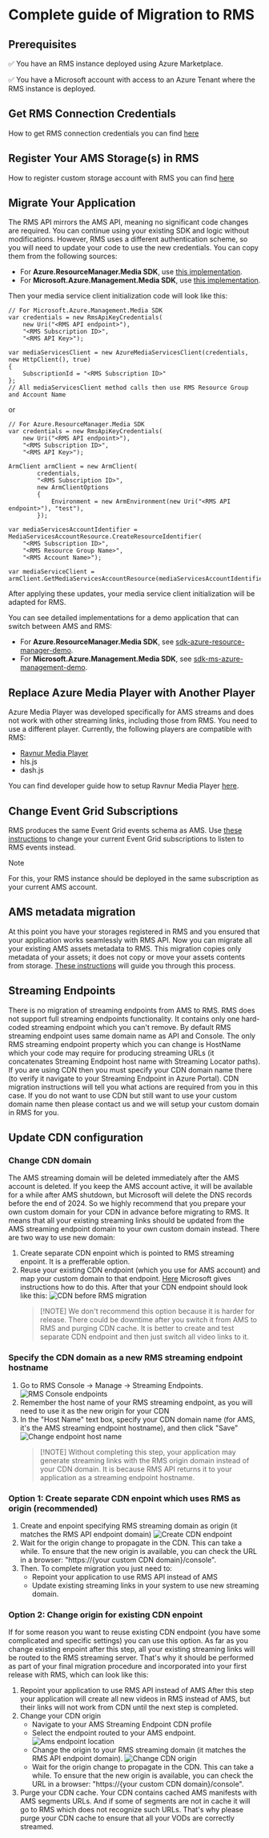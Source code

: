 # Complete guide of Migration to RMS

## Prerequisites

✅ You have an RMS instance deployed using Azure Marketplace.

✅ You have a Microsoft account with access to an Azure Tenant where the RMS instance is deployed.

## Get RMS Connection Credentials

How to get RMS connection credentials you can find [here](how-to-get-credentials.md)

## Register Your AMS Storage(s) in RMS

How to register custom storage account with RMS you can find [here](custom-storage.md)

## Migrate Your Application

The RMS API mirrors the AMS API, meaning no significant code changes are required. You can continue using your existing SDK and logic without modifications. However, RMS uses a different authentication scheme, so you will need to update your code to use the new credentials. You can copy them from the following sources:

* For **Azure.ResourceManager.Media SDK**, use [this implementation](../sdk-azure-resource-manager-demo/RmsApiKeyCredentials.cs).
* For **Microsoft.Azure.Management.Media SDK**, use [this implementation](../sdk-ms-azure-management-demo/RmsApiKeyCredentials.cs).

Then your media service client initialization code will look like this:

```CSharp
// For Microsoft.Azure.Management.Media SDK
var credentials = new RmsApiKeyCredentials(
    new Uri("<RMS API endpoint>"),
    "<RMS Subscription ID>",
    "<RMS API Key>");

var mediaServicesClient = new AzureMediaServicesClient(credentials, new HttpClient(), true)
{
    SubscriptionId = "<RMS Subscription ID>"
};
// All mediaServicesClient method calls then use RMS Resource Group and Account Name
```

or

```CSharp
// For Azure.ResourceManager.Media SDK
var credentials = new RmsApiKeyCredentials(
    new Uri("<RMS API endpoint>"),
    "<RMS Subscription ID>",
    "<RMS API Key>");

ArmClient armClient = new ArmClient(
        credentials,
        "<RMS Subscription ID>",
        new ArmClientOptions
        {
            Environment = new ArmEnvironment(new Uri("<RMS API endpoint>"), "test"),
        });

var mediaServicesAccountIdentifier = MediaServicesAccountResource.CreateResourceIdentifier(
    "<RMS Subscription ID>",
    "<RMS Resource Group Name>",
    "<RMS Account Name>");

var mediaServiceClient = armClient.GetMediaServicesAccountResource(mediaServicesAccountIdentifier)
```

After applying these updates, your media service client initialization will be adapted for RMS.

You can see detailed implementations for a demo application that can switch between AMS and RMS:

* For **Azure.ResourceManager.Media SDK**, see [sdk-azure-resource-manager-demo](../sdk-azure-resource-manager-demo).
* For **Microsoft.Azure.Management.Media SDK**, see [sdk-ms-azure-management-demo](../sdk-ms-azure-management-demo).

## Replace Azure Media Player with Another Player

Azure Media Player was developed specifically for AMS streams and does not work with other streaming links, including those from RMS. You need to use a different player. Currently, the following players are compatible with RMS:

* [Ravnur Media Player](https://strmsdemo.z13.web.core.windows.net/)
* hls.js
* dash.js

You can find developer guide how to setup Ravnur Media Player [here](ravnur-player-instructions.md).

## Change Event Grid Subscriptions

RMS produces the same Event Grid events schema as AMS. Use [these instructions](monitoring.md) to change your current Event Grid subscriptions to listen to RMS events instead.

> [!NOTE]
> For this, your RMS instance should be deployed in the same subscription as your current AMS account.

## AMS metadata migration

At this point you have your storages registered in RMS and you ensured that your application works seamlessly with RMS API. Now you can migrate all your existing AMS assets metadata to RMS. This migration copies only metadata of your assets; it does not copy or move your assets contents from storage. [These instructions](data-migration.md) will guide you through this process.

## Streaming Endpoints

There is no migration of streaming endpoints from AMS to RMS. RMS does not support full streaming endpoints functionality. It contains only one hard-coded streaming endpoint which you can't remove. By default RMS streaming endpoint uses same domain name as API and Console. The only RMS streaming endpoint property which you can change is HostName which your code may require for producing streaming URLs (it concatenates Streaming Endpoint host name with Streaming Locator paths). If you are using CDN then you must specify your CDN domain name there (to verify it navigate to your Streaming Endpoint in Azure Portal). CDN migration instructions will tell you what actions are required from you in this case. If you do not want to use CDN but still want to use your custom domain name then please contact us and we will setup your custom domain in RMS for you.

## Update CDN configuration

### Change CDN domain

The AMS streaming domain will be deleted immediately after the AMS account is deleted. If you keep the AMS account active, it will be available for a while after AMS shutdown, but Microsoft will delete the DNS records before the end of 2024. So we highly recommend that you prepare your own custom domain for your CDN in advance before migrating to RMS.
It means that all your existing streaming links should be updated from the AMS streaming endpoint domain to your own custom domain instead.
There are two way to use new domain:

1. Create separate CDN enpoint which is pointed to RMS streaming enpoint. It is a prefferable option.
2. Reuse your existing CDN endpoint (which you use for AMS account) and map your custom domain to that endpoint.
   [Here](https://learn.microsoft.com/en-us/azure/cdn/cdn-map-content-to-custom-domain) Microsoft gives instructions how to do this. After that your CDN endpoint should look like this:
   ![CDN before RMS migration](img/cdn-before-rms-migration.png)
   > [!NOTE] We don't recommend this option because it is harder for release. There could be downtime after you switch it from AMS to RMS and purging CDN cache. It is better to create and test separate CDN endpoint and then just switch all video links to it.

### Specify the CDN domain as a new RMS streaming endpoint hostname

1. Go to RMS Console -> Manage -> Streaming Endpoints.
   ![RMS Console endpoints](img/endpoints-console-origin.PNG)
2. Remember the host name of your RMS streaming endpoint, as you will need to use it as the new origin for your CDN
3. In the "Host Name" text box, specify your CDN domain name (for AMS, it's the AMS streaming endpoint hostname), and then click "Save"
   ![Change endpoint host name](img/endpoints-console-changed.PNG)
   > [!NOTE] Without completing this step, your application may generate streaming links with the RMS origin domain instead of your CDN domain. It is because RMS API returns it to your application as a streaming endpoint hostname.

### Option 1: Create separate CDN enpoint which uses RMS as origin (recommended)

1. Create and enpoint specifying RMS streaming domain as origin (it matches the RMS API endpoint domain)
   ![Create CDN endpoint](img/cdn-create.png)
2. Wait for the origin change to propagate in the CDN. This can take a while. To ensure that the new origin is available, you can check the URL in a browser: "https://{your custom CDN domain}/console".
3. Then. To complete migration you just need to:
   * Repoint your application to use RMS API instead of AMS
   * Update existing streaming links in your system to use new streaming domain.

### Option 2: Change origin for existing CDN enpoint

If for some reason you want to reuse existing CDN endpoint (you have some complicated and specific settings) you can use this option. As far as you change existing enpoint after this step, all your existing streaming links will be routed to the RMS streaming server. That's why it should be performed as part of your final migration procedure and incorporated into your first release with RMS, which can look like this:

1. Repoint your application to use RMS API instead of AMS
   After this step your application will create all new videos in RMS instead of AMS, but their links will not work from CDN until the next step is completed.
2. Change your CDN origin
   * Navigate to your AMS Streaming Endpoint CDN profile
   * Select the endpoint routed to your AMS endpoint. ![Ams endpoint location](img/cdn-update-1.png)
   * Change the origin to your RMS streaming domain (it matches the RMS API endpoint domain). ![Change CDN origin](img/cdn-update-2.png)
   * Wait for the origin change to propagate in the CDN. This can take a while. To ensure that the new origin is available, you can check the URL in a browser: "https://{your custom CDN domain}/console".
3. Purge your CDN cache.
   Your CDN contains cached AMS manifests with AMS segments URLs. And if some of segments are not in cache it will go to RMS which does not recognize such URLs. That's why please purge your CDN cache to ensure that all your VODs are correctly streamed.

